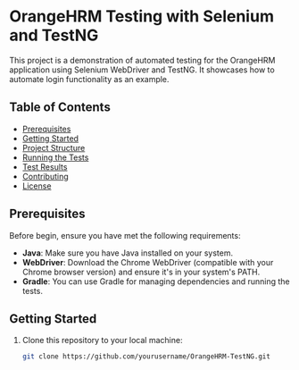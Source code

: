 # OrangeHRM Testing with Selenium and TestNG

This project is a demonstration of automated testing for the OrangeHRM application using Selenium WebDriver and TestNG. It showcases how to automate login functionality as an example.

## Table of Contents

- [Prerequisites](#prerequisites)
- [Getting Started](#getting-started)
- [Project Structure](#project-structure)
- [Running the Tests](#running-the-tests)
- [Test Results](#test-results)
- [Contributing](#contributing)
- [License](#license)

## Prerequisites

Before begin, ensure you have met the following requirements:

- **Java**: Make sure you have Java installed on your system.
- **WebDriver**: Download the Chrome WebDriver (compatible with your Chrome browser version) and ensure it's in your system's PATH.
- **Gradle**: You can use Gradle for managing dependencies and running the tests.

## Getting Started

1. Clone this repository to your local machine:

   ```bash
   git clone https://github.com/yourusername/OrangeHRM-TestNG.git
